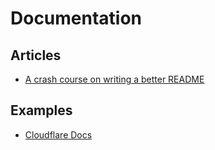 # Documentation

## Articles

- [A crash course on writing a better README](https://hackernoon.com/a-crash-course-on-writing-a-better-readme-d796d1f6b352)

## Examples

- [Cloudflare Docs](https://developers.cloudflare.com/workers/)
